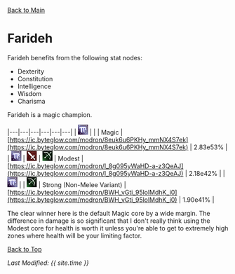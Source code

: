 [Back to Main](index.md)

# Farideh

Farideh benefits from the following stat nodes:
* Dexterity
* Constitution
* Intelligence
* Wisdom
* Charisma

Farideh is a magic champion.

|---|---|---|---|---|---|
| ![Magic Icon](images\magic.png) |   |   | Magic  | [https://ic.byteglow.com/modron/8euk6u6PKHy_mmNX4S7ek](https://ic.byteglow.com/modron/8euk6u6PKHy_mmNX4S7ek) | 2.83e53% |
| ![Magic Icon](images\magic.png) | ![Melee Icon](images\melee.png) | ![Ranged Icon](images\ranged.png) | Modest  | [https://ic.byteglow.com/modron/I_8g095yWaHD-a-z3QeAJ](https://ic.byteglow.com/modron/I_8g095yWaHD-a-z3QeAJ) | 2.18e42% |
| ![Magic Icon](images\magic.png) |   | ![Ranged Icon](images\ranged.png) | Strong (Non-Melee Variant) | [https://ic.byteglow.com/modron/BWH_vGti_95lolMdhK_i0](https://ic.byteglow.com/modron/BWH_vGti_95lolMdhK_i0) | 1.90e41% |

The clear winner here is the default Magic core by a wide margin. The difference in damage is so significant that I don't really think using the Modest core for health is worth it unless you're able to get to extremely high zones where health will be your limiting factor.

[Back to Top](#top)

*Last Modified: {{ site.time }}*